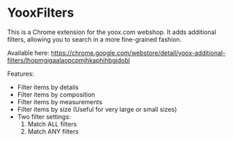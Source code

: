 # YooxFilters
This is a Chrome extension for the yoox.com webshop.
It adds additional filters, allowing you to search in a more fine-grained fashion.

Available here: https://chrome.google.com/webstore/detail/yoox-additional-filters/lhopmgigaalaopcpmjhkaphihbgjdobl

Features:
- Filter items by details
- Filter items by composition
- Filter items by measurements
- Filter items by size (Useful for very large or small sizes)
- Two filter settings:
    1) Match ALL filters
    2) Match ANY filters
